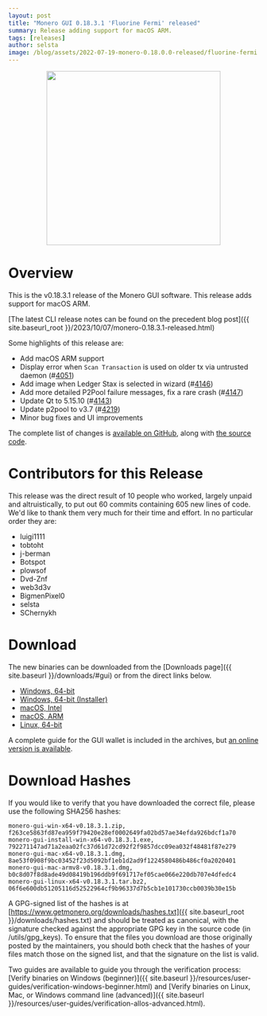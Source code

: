 ```yaml
---
layout: post
title: "Monero GUI 0.18.3.1 'Fluorine Fermi' released"
summary: Release adding support for macOS ARM.
tags: [releases]
author: selsta
image: /blog/assets/2022-07-19-monero-0.18.0.0-released/fluorine-fermi.png
---
```


<div align="center">
  <img src="{{ page.image }}" width="350px">
</div>

# Overview

This is the v0.18.3.1 release of the Monero GUI software. This release adds support for macOS ARM.

[The latest CLI release notes can be found on the precedent blog post]({{ site.baseurl_root }}/2023/10/07/monero-0.18.3.1-released.html)

Some highlights of this release are:

- Add macOS ARM support
- Display error when `Scan Transaction` is used on older tx via untrusted daemon (#[4051](https://github.com/monero-project/monero-gui/pull/4051))
- Add image when Ledger Stax is selected in wizard (#[4146](https://github.com/monero-project/monero-gui/pull/4146))
- Add more detailed P2Pool failure messages, fix a rare crash (#[4147](https://github.com/monero-project/monero-gui/pull/4147))
- Update Qt to 5.15.10 (#[4143](https://github.com/monero-project/monero-gui/pull/4143))
- Update p2pool to v3.7 (#[4219](https://github.com/monero-project/monero-gui/pull/4219))
- Minor bug fixes and UI improvements

The complete list of changes is [available on GitHub](https://github.com/monero-project/monero-gui/compare/v0.18.2.2...v0.18.3.1), along with [the source code](https://github.com/monero-project/monero-gui/tree/v0.18.3.1).

# Contributors for this Release

This release was the direct result of 10 people who worked, largely unpaid and altruistically, to put out 60 commits containing 605 new lines of code. We'd like to thank them very much for their time and effort. In no particular order they are:

- luigi1111
- tobtoht
- j-berman
- Botspot
- plowsof
- Dvd-Znf
- web3d3v
- BigmenPixel0
- selsta
- SChernykh

# Download

The new binaries can be downloaded from the [Downloads page]({{ site.baseurl }}/downloads/#gui) or from the direct links below.

- [Windows, 64-bit](https://downloads.getmonero.org/gui/monero-gui-win-x64-v0.18.3.1.zip)
- [Windows, 64-bit (Installer)](https://downloads.getmonero.org/gui/monero-gui-install-win-x64-v0.18.3.1.exe)
- [macOS, Intel](https://downloads.getmonero.org/gui/monero-gui-mac-x64-v0.18.3.1.dmg)
- [macOS, ARM](https://downloads.getmonero.org/gui/monero-gui-mac-armv8-v0.18.3.1.dmg)
- [Linux, 64-bit](https://downloads.getmonero.org/gui/monero-gui-linux-x64-v0.18.3.1.tar.bz2)

A complete guide for the GUI wallet is included in the archives, but [an online version is available](https://github.com/monero-ecosystem/monero-GUI-guide/blob/master/monero-GUI-guide.md).

# Download Hashes

If you would like to verify that you have downloaded the correct file, please use the following SHA256 hashes:

```
monero-gui-win-x64-v0.18.3.1.zip, f263ce5863fd87ea959f79420e28ef0002649fa02bd57ae34efda926bdcf1a70
monero-gui-install-win-x64-v0.18.3.1.exe, 792271147ad71a2eaa02fc37d61d72cd92f2f9857dcc09ea032f48481f87e279
monero-gui-mac-x64-v0.18.3.1.dmg, 8ae53f0908f9bc03452f23d5092bf1eb1d2ad9f1224580486b486cf0a2020401
monero-gui-mac-armv8-v0.18.3.1.dmg, b0c8d07f8d8ade49d08419b196ddb9f691717ef05cae066e220db707e4dfedc4
monero-gui-linux-x64-v0.18.3.1.tar.bz2, 06f6e600db51205116d52522964cf9b96337d7b5cb1e101730ccb0039b30e15b
```

A GPG-signed list of the hashes is at [https://www.getmonero.org/downloads/hashes.txt]({{ site.baseurl_root }}/downloads/hashes.txt) and should be treated as canonical, with the signature checked against the appropriate GPG key in the source code (in /utils/gpg_keys). To ensure that the files you download are those originally posted by the maintainers, you should both check that the hashes of your files match those on the signed list, and that the signature on the list is valid.

Two guides are available to guide you through the verification process: [Verify binaries on Windows (beginner)]({{ site.baseurl }}/resources/user-guides/verification-windows-beginner.html) and [Verify binaries on Linux, Mac, or Windows command line (advanced)]({{ site.baseurl }}/resources/user-guides/verification-allos-advanced.html).
